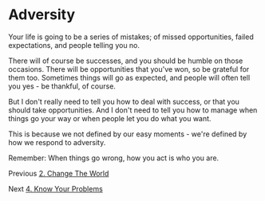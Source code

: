 # Adversity

Your life is going to be a series of mistakes; of missed opportunities, failed expectations, and people telling you no.

There will of course be successes, and you should be humble on those occasions. There will be opportunities that you've won, so be grateful for them too. Sometimes things will go as expected, and people will often tell you yes - be thankful, of course.

But I don't really need to tell you how to deal with success, or that you should take opportunities. And I don't need to tell you how to manage when things go your way or when people let you do what you want.

This is because we not defined by our easy moments - we're defined by how we respond to adversity.

Remember: When things go wrong, how you act is who you are.

Previous [2. Change The World](Chapters/2-Change-The-World.md)

Next [4. Know Your Problems](Chapters/4-Know-Your-Problems.md)